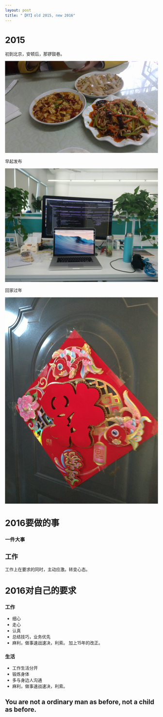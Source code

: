 ```yaml
---
layout: post
title: "【RT】old 2015, new 2016"
---
```


# 2015

初到北京，安顿后，那锣鼓巷。

![2015_start](/resource/2016-new/start_2015.jpg)

早起发布

![2015_mid](/resource/2016-new/mid_2015.jpg)

回家过年

![2015_end](/resource/2016-new/endn_2015.jpg)

# 2016要做的事

### 一件大事


## 工作
工作上在要求的同时，主动应激。转变心态。

# 2016对自己的要求

### 工作
* 细心
* 走心
* 认真
* 总结技巧，业务优先
* 麻利，做事速战速决，利索。
加上15年的改正。

### 生活
* 工作生活分开
* 锻炼身体
* 多与身边人沟通
* 麻利，做事速战速决，利索。


## You are not a ordinary man as before, not a child as before. ##
